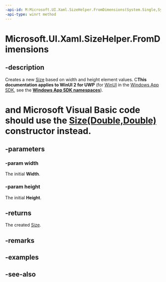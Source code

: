 ```yaml
---
-api-id: M:Microsoft.UI.Xaml.SizeHelper.FromDimensions(System.Single,System.Single)
-api-type: winrt method
---
```


<!-- Method syntax
public Windows.Foundation.Size FromDimensions(System.Single width, System.Single height)
-->

# Microsoft.UI.Xaml.SizeHelper.FromDimensions

## -description

Creates a new [Size](/uwp/api/windows.foundation.size) based on width and height element values. C**This documentation applies to WinUI 2 for UWP** (for [WinUI](/windows/apps/winui/winui3/) in the [Windows App SDK](/windows/apps/windows-app-sdk/), see the **[Windows App SDK namespaces](/windows/windows-app-sdk/api/winrt/)**).

# and Microsoft Visual Basic code should use the [Size(Double,Double)](/dotnet/api/windows.foundation.size.-ctor?view=dotnet-uwp-10.0&preserve-view=true) constructor instead.

## -parameters

### -param width

The initial **Width**.

### -param height

The initial **Height**.

## -returns

The created [Size](/uwp/api/windows.foundation.size).

## -remarks

## -examples

## -see-also
